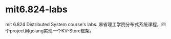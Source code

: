 # mit6.824-labs
mit 6.824 Distributed System course's labs.
麻省理工学院分布式系统课程，四个project用golang实现一个KV-Store框架。
